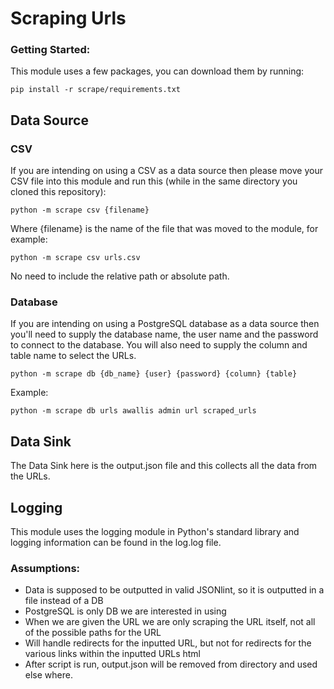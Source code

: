 # Scraping Urls

### Getting Started:

This module uses a few packages, you can download them by running:

`pip install -r scrape/requirements.txt`


## Data Source

### CSV

If you are intending on using a CSV as a data source then please move your CSV file into this module and run this (while in the same directory you cloned this repository):

`python -m scrape csv {filename}`

Where {filename} is the name of the file that was moved to the module, for example:

`python -m scrape csv urls.csv`

No need to include the relative path or absolute path.

### Database

If you are intending on using a PostgreSQL database as a data source then you'll need to supply the database name, the user name and the password to connect to the database. You will also need to supply the column and table name to select the URLs.

`python -m scrape db {db_name} {user} {password} {column} {table}`

Example:

`python -m scrape db urls awallis admin url scraped_urls`

## Data Sink

The Data Sink here is the output.json file and this collects all the data from the URLs.

## Logging

This module uses the logging module in Python's standard library and logging information can be found in the log.log file.

### Assumptions:

- Data is supposed to be outputted in valid JSONlint, so it is outputted in a file instead of a DB
- PostgreSQL is only DB we are interested in using
- When we are given the URL we are only scraping the URL itself, not all of the possible paths for the URL
- Will handle redirects for the inputted URL, but not for redirects for the various links within the inputted URLs html
- After script is run, output.json will be removed from directory and used else where.